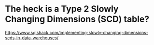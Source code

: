# The heck is a Type 2 Slowly Changing Dimensions (SCD) table?

https://www.sqlshack.com/implementing-slowly-changing-dimensions-scds-in-data-warehouses/